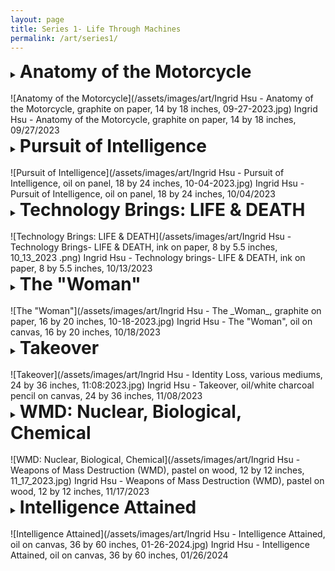 ```yaml
---
layout: page
title: Series 1- Life Through Machines
permalink: /art/series1/
---
```


<details>
  <summary><h1 style="display: inline; margin-bottom: 0;">Anatomy of the Motorcycle</h1></summary>
    I’ve never felt quite as alive as when I first rode a motorcycle. A machine, engineered by human hands from nuts and bolts and all sorts of other small components, not only enhances spirit but also holds passionate soul. It feels so alive. The roar of the engine embodies the adrenaline of freedom. This work of graphite and gunmetal is inspired by labeled diagrams of human anatomy, drawing a parallel between human and machine; these two beings made up of scattered parts and intricate mechanisms can, at times, feel mutually symbiotic and equally alive. 
</details>
<br>
![Anatomy of the Motorcycle](/assets/images/art/Ingrid Hsu - Anatomy of the Motorcycle, graphite on paper, 14 by 18 inches, 09-27-2023.jpg)
Ingrid Hsu - Anatomy of the Motorcycle, graphite on paper, 14 by 18 inches, 09/27/2023

<br>

<details>
  <summary><h1 style="display: inline; margin-bottom: 0;">Pursuit of Intelligence</h1></summary>
    We are currently racing to achieve true artificial intelligence. Ghostly hands of anonymity grasp towards it, hoping to transcend to the realm of gods with this insurmountable power. So close, yet so elusive, intangible. Can they capture the mysterious orb, engraved with indecipherable patterns of promise? Or will they pass right through it? Balanced fragilely, like walking across a spiderweb or shattered glass, they risk the fall into an unmanageable, super-intelligent catastrophe. But as everything centers around this illuminated object, a competing force confuses the foreground and background. Streaks of color go towards the focused orb, but wispy swirls go elsewhere. A brain-like jellyfish (or jellyfish-like brain) floats around carelessly with its own jellyfish consciousness, capable of previously undiscovered thought. The irony of a creature with no centralized brain portrayed as such highlights the relationship between central and unconventional intelligence. Perhaps the inspiration for artificial intelligence lies in an abnormality. Or perhaps, in our distracted race towards the orb, the finish line turns out to be the start of our doom. 
</details>
<br>
![Pursuit of Intelligence](/assets/images/art/Ingrid Hsu - Pursuit of Intelligence, oil on panel, 18 by 24 inches, 10-04-2023.jpg)
Ingrid Hsu - Pursuit of Intelligence, oil on panel, 18 by 24 inches, 10/04/2023

<br>

<details>
  <summary><h1 style="display: inline; margin-bottom: 0;">Technology Brings: LIFE & DEATH</h1></summary>
    Technology maintains human life (ex: life support) and ends it as well (ex: warfare weaponry). There are two sides to its usage– it’s not ethically binary. Currently, the impact of technology depends on how humans use it, and humans are much too complex to follow simple standards of good and bad. The uses of machines are interconnected; this diptych shows the traditionally positive and negative sides. The macro-pen hatching, value, and line of an almost comic-strip style act as a backdrop for these key differences, whether through content or presentation. Green is life; red is death. The central focus is the patient (person); the central focus is the grenade (machine). The ethical considerations of technological advancement are complicated, and balancing technology’s potential for dangerous social impact with its promises of benefits for human wellbeing is difficult. Ultimately, both types of technology depend on circumstantial human behavior to decide impact. But what happens when that’s no longer the case? 
</details>
<br>
![Technology Brings: LIFE & DEATH](/assets/images/art/Ingrid Hsu - Technology Brings- LIFE & DEATH, ink on paper, 8 by 5.5 inches, 10_13_2023 .png)
Ingrid Hsu - Technology brings- LIFE & DEATH, ink on paper, 8 by 5.5 inches, 10/13/2023

<br>

<details>
  <summary><h1 style="display: inline; margin-bottom: 0;">The "Woman"</h1></summary>
    Whether Grace, Sophia, or Desdemona, many of the latest humanoid-robots revealed at the United Nations AI for Good conference were women. While this could be a tactic to destigmatize unknown technology through lowered threat perception, it could also be a more harmful form of gender bias towards a new, ideally dehumanized woman. The Woman is based on Aphrodite, the goddess of love and beauty. Perceived as the ideal physical woman in ancient times, she foreshadows women of the future. Will The Woman be subject to the same standards of the old, caught up in the dusty cobwebs of expected inferiority? A male-dominated industry risks projection of “the male-gaze” onto realistic robots, creating a dangerous dynamic. This danger is represented by contrasting color and spaced-out eyes in the work. Stripped to her barest form, The Woman is dehumanized. But can she be dehumanized if she is not technically human? Can she fall to the qualms of the female experience if she is not technically a woman?  
</details>
<br>
![The "Woman"](/assets/images/art/Ingrid Hsu - The _Woman_, graphite on paper, 16 by 20 inches, 10-18-2023.jpg)
Ingrid Hsu - The "Woman", oil on canvas, 16 by 20 inches, 10/18/2023

<br>

<details>
  <summary><h1 style="display: inline; margin-bottom: 0;">Takeover</h1></summary>
    My biggest fear is something happening to my family. Possibly my most radical-dystopian work yet, this piece shows the insecurity of losing family not simply through death, but through gradual loss of personal, human identity with our data devoured by technology. The faces in this piece are portraits of my family as ghostly souls wafting towards the central, newly-forming being. Few react strongly, already dull to the slow succumbing of the digital takeover. Our lifeless color contrasts with the vibrant fleshy tones of the humanoid non-human, whose robotic arms grip our translucent bodies, ready for consumption. The being festers, its gory mouth freshly emerging and its eye piercing– God, why can it have an eye, the window to the soul, without a soul? In the background, along with flowers of loss and rebirth, are essays of Thomas Reid: what is identity? How does it relate to our physical body, our memories, our data? How can an identity be lost; how can it be stolen? 
</details>
<br>
![Takeover](/assets/images/art/Ingrid Hsu - Identity Loss, various mediums, 24 by 36 inches, 11:08:2023.jpg)
Ingrid Hsu - Takeover, oil/white charcoal pencil on canvas, 24 by 36 inches, 11/08/2023

<br>

<details>
  <summary><h1 style="display: inline; margin-bottom: 0;">WMD: Nuclear, Biological, Chemical</h1></summary>
    This triptych is my take on Yoshitomo Nara’s signature big-headed girls (my mom’s favorite art). I embody his “juxtaposition of human evil with the innocent child” through machines/weapons of mass destruction reimagined as living beings. Instead of the child holding weapons, the child is the weapon. Human evil– evil equipping life-ending, technological capabilities– is expressed through this stark dichotomy framed by youthful colors. 
</details>
<br>
![WMD: Nuclear, Biological, Chemical](/assets/images/art/Ingrid Hsu - Weapons of Mass Destruction (WMD), pastel on wood, 12 by 12 inches, 11_17_2023.jpg)
Ingrid Hsu - Weapons of Mass Destruction (WMD), pastel on wood, 12 by 12 inches, 11/17/2023

<br>

<details>
  <summary><h1 style="display: inline; margin-bottom: 0;">Intelligence Attained</h1></summary>
    This final, cumulating piece returns back to Pursuit of Intelligence, my first series work. It’s a collage of thematic series elements. The same orb, bigger this time, has been captured by a mysterious black figure; generalized AI has been achieved, although the circumstances are inideal. Born from what are supposed to be waves of liquid metal (although the execution doesn’t really match what I imagined), the birth of AI mirrors Aphrodite’s creation from sea foam, and from it falls desperate “new-age women,” female embodiments of the orb (reference to The “Woman”). They land in dark fluidity, mysterious and terrifying, resembling a swirling cauldron or the depths of the ocean (with tentacles, seashells, and jellyfish. Spiderwebs (fragility) are broken; jellyfish (unconventional intelligence) are contaminated; the swirls (chasing intelligence) are chaotically dispersed. On the “sea” floor lies the leftover remains of dystopian destitution– skulls, a ball and chain, an embryo– they are flat, 2D, with less movement than the rest of the piece, an indication of abandonment. The only hope rising from the depths, the only repeated motif that remains unchanged from the rest of my series, are the flowers– white lotus leaves and red spider lilies, demonstrating death but also rebirth, possible hope. 
</details>
<br>
![Intelligence Attained](/assets/images/art/Ingrid Hsu - Intelligence Attained, oil on canvas, 36 by 60 inches, 01-26-2024.jpg)
Ingrid Hsu - Intelligence Attained, oil on canvas, 36 by 60 inches, 01/26/2024